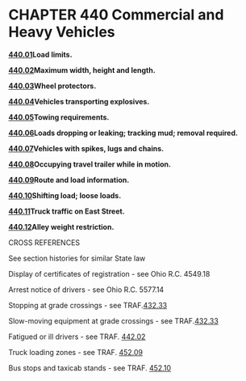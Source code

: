 CHAPTER 440 Commercial and Heavy Vehicles
=========================================

[**440.01**](254a0d6f.html)**Load limits.**

[**440.02**](255c099c.html)**Maximum width, height and length.**

[**440.03**](258062bf.html)**Wheel protectors.**

[**440.04**](2585e57f.html)**Vehicles transporting explosives.**

[**440.05**](258d0266.html)**Towing requirements.**

[**440.06**](259b4452.html)**Loads dropping or leaking; tracking mud;
removal required.**

[**440.07**](25a86414.html)**Vehicles with spikes, lugs and chains.**

[**440.08**](25ae7a98.html)**Occupying travel trailer while in motion.**

[**440.09**](25b43eab.html)**Route and load information.**

[**440.10**](25b9f544.html)**Shifting load; loose loads.**

[**440.11**](25c00b51.html)**Truck traffic on East Street.**

[**440.12**](25ca2557.html)**Alley weight restriction.**

CROSS REFERENCES

See section histories for similar State law

Display of certificates of registration - see Ohio R.C. 4549.18

Arrest notice of drivers - see Ohio R.C. 5577.14

Stopping at grade crossings - see TRAF.[432.33](202e057f.html)

Slow-moving equipment at grade crossings - see
TRAF.[432.33](203e17af.html)

Fatigued or ill drivers - see TRAF. [442.02](26123ca8.html)

Truck loading zones - see TRAF. [452.09](2725cc0c.html)

Bus stops and taxicab stands - see TRAF. [452.10](2728d549.html)
